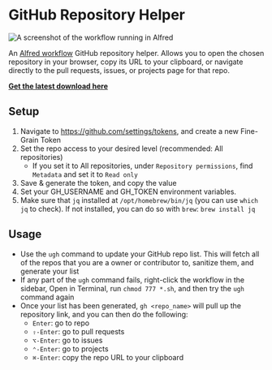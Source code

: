 # GitHub Repository Helper

![A screenshot of the workflow running in Alfred][screenshotImg]

[screenshotImg]: https://user-images.githubusercontent.com/1977829/213615137-30fc6c36-6173-40a2-b52e-3eebe676de09.png

An [Alfred workflow](https://www.alfredapp.com/workflows/) GitHub repository helper. Allows you to open the chosen repository in your browser, copy its URL to your clipboard, or navigate directly to the pull requests, issues, or projects page for that repo.

**[Get the latest download here](https://github.com/niclake/alfred-github-repo-helper/releases/latest/)**

## Setup

1. Navigate to https://github.com/settings/tokens, and create a new Fine-Grain Token
2. Set the repo access to your desired level (recommended: All repositories)
   - If you set it to All repositories, under `Repository permissions`, find `Metadata` and set it to `Read only`
3. Save & generate the token, and copy the value
4. Set your GH_USERNAME and GH_TOKEN environment variables.
5. Make sure that `jq` installed at `/opt/homebrew/bin/jq` (you can use `which jq` to check). If not installed, you can do so with `brew`: `brew install jq`

## Usage

- Use the `ugh` command to update your GitHub repo list. This will fetch all of the repos that you are a owner or contributor to, sanitize them, and generate your list
- If any part of the `ugh` command fails, right-click the workflow in the sidebar, Open in Terminal, run `chmod 777 *.sh`, and then try the `ugh` command again
- Once your list has been generated, `gh <repo_name>` will pull up the repository link, and you can then do the following:
	- `Enter`: go to repo
	- `⇧-Enter`: go to pull requests
	- `⌥-Enter`: go to issues
	- `⌃-Enter`: go to projects
	- `⌘-Enter`: copy the repo URL to your clipboard
